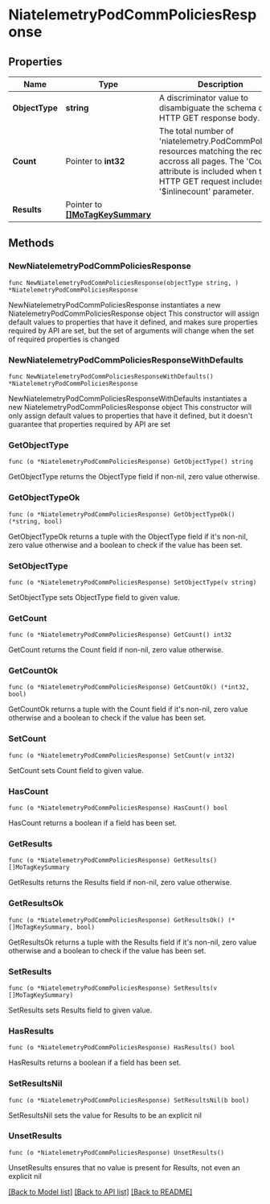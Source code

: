 # NiatelemetryPodCommPoliciesResponse

## Properties

Name | Type | Description | Notes
------------ | ------------- | ------------- | -------------
**ObjectType** | **string** | A discriminator value to disambiguate the schema of a HTTP GET response body. | 
**Count** | Pointer to **int32** | The total number of &#39;niatelemetry.PodCommPolicies&#39; resources matching the request, accross all pages. The &#39;Count&#39; attribute is included when the HTTP GET request includes the &#39;$inlinecount&#39; parameter. | [optional] 
**Results** | Pointer to [**[]MoTagKeySummary**](MoTagKeySummary.md) |  | [optional] 

## Methods

### NewNiatelemetryPodCommPoliciesResponse

`func NewNiatelemetryPodCommPoliciesResponse(objectType string, ) *NiatelemetryPodCommPoliciesResponse`

NewNiatelemetryPodCommPoliciesResponse instantiates a new NiatelemetryPodCommPoliciesResponse object
This constructor will assign default values to properties that have it defined,
and makes sure properties required by API are set, but the set of arguments
will change when the set of required properties is changed

### NewNiatelemetryPodCommPoliciesResponseWithDefaults

`func NewNiatelemetryPodCommPoliciesResponseWithDefaults() *NiatelemetryPodCommPoliciesResponse`

NewNiatelemetryPodCommPoliciesResponseWithDefaults instantiates a new NiatelemetryPodCommPoliciesResponse object
This constructor will only assign default values to properties that have it defined,
but it doesn't guarantee that properties required by API are set

### GetObjectType

`func (o *NiatelemetryPodCommPoliciesResponse) GetObjectType() string`

GetObjectType returns the ObjectType field if non-nil, zero value otherwise.

### GetObjectTypeOk

`func (o *NiatelemetryPodCommPoliciesResponse) GetObjectTypeOk() (*string, bool)`

GetObjectTypeOk returns a tuple with the ObjectType field if it's non-nil, zero value otherwise
and a boolean to check if the value has been set.

### SetObjectType

`func (o *NiatelemetryPodCommPoliciesResponse) SetObjectType(v string)`

SetObjectType sets ObjectType field to given value.


### GetCount

`func (o *NiatelemetryPodCommPoliciesResponse) GetCount() int32`

GetCount returns the Count field if non-nil, zero value otherwise.

### GetCountOk

`func (o *NiatelemetryPodCommPoliciesResponse) GetCountOk() (*int32, bool)`

GetCountOk returns a tuple with the Count field if it's non-nil, zero value otherwise
and a boolean to check if the value has been set.

### SetCount

`func (o *NiatelemetryPodCommPoliciesResponse) SetCount(v int32)`

SetCount sets Count field to given value.

### HasCount

`func (o *NiatelemetryPodCommPoliciesResponse) HasCount() bool`

HasCount returns a boolean if a field has been set.

### GetResults

`func (o *NiatelemetryPodCommPoliciesResponse) GetResults() []MoTagKeySummary`

GetResults returns the Results field if non-nil, zero value otherwise.

### GetResultsOk

`func (o *NiatelemetryPodCommPoliciesResponse) GetResultsOk() (*[]MoTagKeySummary, bool)`

GetResultsOk returns a tuple with the Results field if it's non-nil, zero value otherwise
and a boolean to check if the value has been set.

### SetResults

`func (o *NiatelemetryPodCommPoliciesResponse) SetResults(v []MoTagKeySummary)`

SetResults sets Results field to given value.

### HasResults

`func (o *NiatelemetryPodCommPoliciesResponse) HasResults() bool`

HasResults returns a boolean if a field has been set.

### SetResultsNil

`func (o *NiatelemetryPodCommPoliciesResponse) SetResultsNil(b bool)`

 SetResultsNil sets the value for Results to be an explicit nil

### UnsetResults
`func (o *NiatelemetryPodCommPoliciesResponse) UnsetResults()`

UnsetResults ensures that no value is present for Results, not even an explicit nil

[[Back to Model list]](../README.md#documentation-for-models) [[Back to API list]](../README.md#documentation-for-api-endpoints) [[Back to README]](../README.md)


